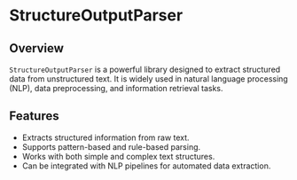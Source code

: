 # StructureOutputParser

## Overview
`StructureOutputParser` is a powerful library designed to extract structured data from unstructured text. It is widely used in natural language processing (NLP), data preprocessing, and information retrieval tasks.

## Features
- Extracts structured information from raw text.
- Supports pattern-based and rule-based parsing.
- Works with both simple and complex text structures.
- Can be integrated with NLP pipelines for automated data extraction.
